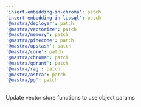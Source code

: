 ```yaml
---
'insert-embedding-in-chroma': patch
'insert-embedding-in-libsql': patch
'@mastra/deployer': patch
'@mastra/vectorize': patch
'@mastra/memory': patch
'@mastra/pinecone': patch
'@mastra/upstash': patch
'@mastra/core': patch
'@mastra/chroma': patch
'@mastra/qdrant': patch
'@mastra/rag': patch
'@mastra/astra': patch
'@mastra/pg': patch
---
```


Update vector store functions to use object params
